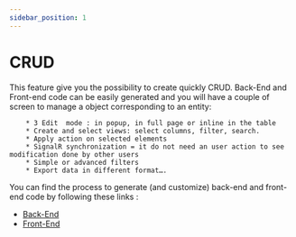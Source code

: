 ```yaml
---
sidebar_position: 1
---
```


# CRUD
This feature give you the possibility to create quickly CRUD. Back-End and Front-end code can be easily generated and you will have a couple of screen to manage a object corresponding to an entity: 

        * 3 Edit  mode : in popup, in full page or inline in the table
        * Create and select views: select columns, filter, search.
        * Apply action on selected elements
        * SignalR synchronization = it do not need an user action to see modification done by other users 
        * Simple or advanced filters
        * Export data in different format….

You can find the process to generate (and customize) back-end and front-end code by following these links : 
-  [Back-End](./10-CreateACRUDBack.md) 
-  [Front-End](./20-CreateACRUDFront.md) 


